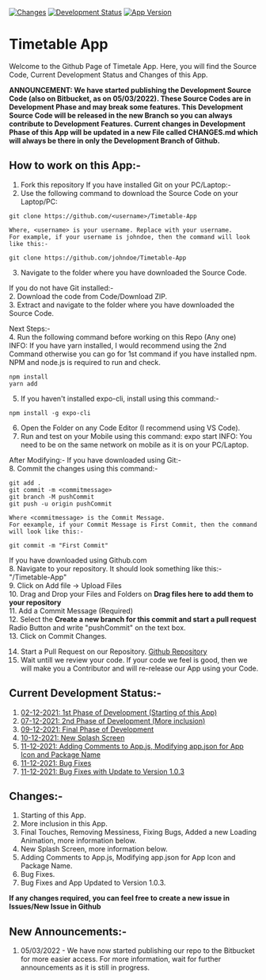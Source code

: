 [![Changes](https://img.shields.io/badge/Commits-31-brightgreen)](https://github.com/ambit741235WHJR/Timetable-App#changes-)
[![Development Status](https://img.shields.io/badge/Development%20Status-Complete-brightgreen)](https://github.com/ambit741235WHJR/Timetable-App#current-development-status-)
[![App Version](https://img.shields.io/badge/dynamic/json?color=brightgreen&label=Version&prefix=v&query=expo.version&url=https%3A%2F%2Fraw.githubusercontent.com%2Fambit741235WHJR%2FTimetable-App%2Fdevelopment%2Fapp.json)](https://github.com/ambit741235WHJR/Timetable-App/releases)

# Timetable App
Welcome to the Github Page of Timetale App. Here, you will find the Source Code, Current Development Status and Changes of this App.

**ANNOUNCEMENT: We have started publishing the Development Source Code (also on Bitbucket, as on 05/03/2022). These Source Codes are in Development Phase and may break some features. This Development Source Code will be released in the new Branch so you can always contribute to Development Features. Current changes in Development Phase of this App will be updated in a new File called CHANGES.md which will always be there in only the Development Branch of Github.**

## **How to work on this App:-**

1. Fork this repository
If you have installed Git on your PC/Laptop:-
2. Use the following command to download the Source Code on your Laptop/PC:
```
git clone https://github.com/<username>/Timetable-App
```
    Where, <username> is your username. Replace with your username.
    For example, if your username is johndoe, then the command will look like this:-
```
git clone https://github.com/johndoe/Timetable-App
```
3. Navigate to the folder where you have downloaded the Source Code.

If you do not have Git installed:-
<br>
2. Download the code from Code/Download ZIP.
<br>
3. Extract and navigate to the folder where you have downloaded the Source Code.

Next Steps:-
<br>
4. Run the following command before working on this Repo (Any one)
    <br>INFO: If you have yarn installed, I would recommend using the 2nd Command otherwise you can go for 1st command if you have installed npm. NPM and node.js is required to run and check.
```
npm install
yarn add
```
5. If you haven't installed expo-cli, install using this command:-
```
npm install -g expo-cli
```
6. Open the Folder on any Code Editor (I recommend using VS Code).
7. Run and test on your Mobile using this command: expo start
    INFO: You need to be on the same network on mobile as it is on your PC/Laptop.

After Modifying:-
If you have downloaded using Git:-
<br>
8. Commit the changes using this command:-
```
git add .
git commit -m <commitmessage>
git branch -M pushCommit
git push -u origin pushCommit
```
    Where <commitmessage> is the Commit Message.
    For eexample, if your Commit Message is First Commit, then the command will look like this:-
```
git commit -m "First Commit"
```

If you have downloaded using Github.com
<br>
8. Navigate to your repository. It should look something like this:-
        "<username>/Timetable-App"
<br>
9. Click on Add file -> Upload Files
<br>
10. Drag and Drop your Files and Folders on **Drag files here to add them to your repository**
<br>
11. Add a Commit Message (Required)
<br>
12. Select the **Create a new branch for this commit and start a pull request** Radio Button and write "pushCommit" on the text box.
<br>
13. Click on Commit Changes.
<br>

14. Start a Pull Request on our Repository. [Github Repository](https://github.com/ambit741235/Timetable-App)
15. Wait untill we review your code. If your code we feel is good, then we will make you a Contributor and will re-release our App using your Code.

## **Current Development Status:-**

1. [02-12-2021: 1st Phase of Development (Starting of this App)](https://github.com/ambit741235/Timetable-App/tree/d5f2e1434730ea38f59920e7ffa12699f50216cc)
2. [07-12-2021: 2nd Phase of Development (More inclusion)](https://github.com/ambit741235/Timetable-App/tree/f6a379c7077643596c70fc3696853f6038965e0b)
3. [09-12-2021: Final Phase of Development](https://github.com/ambit741235/Timetable-App/tree/f517d592efb3681f137f7d78de9114a39101713a)
4. [10-12-2021: New Splash Screen](https://github.com/ambit741235/Timetable-App/tree/c1cbe54c6c9245866eb31ffe73a177f48549d00f)
5. [11-12-2021: Adding Comments to App.js, Modifying app.json for App Icon and Package Name](https://github.com/ambit741235/Timetable-App/tree/464b3c5ee338c2c361470dd444aa1f171b39e912)
6. [11-12-2021: Bug Fixes](https://github.com/ambit741235/Timetable-App/tree/2c0a3552d80fbb038f377565880156f29c23d81d)
7. [11-12-2021: Bug Fixes with Update to Version 1.0.3](https://github.com/ambit741235/Timetable-App/tree/2c0a3552d80fbb038f377565880156f29c23d81d)

## Changes:-
1. Starting of this App.
2. More inclusion in this App.
3. Final Touches, Removing Messiness, Fixing Bugs, Added a new Loading Animation, more information below.
4. New Splash Screen, more information below.
5. Adding Comments to App.js, Modifying app.json for App Icon and Package Name.
6. Bug Fixes.
6. Bug Fixes and App Updated to Version 1.0.3.

**If any changes required, you can feel free to create a new issue in Issues/New Issue in Github**

## New Announcements:-
1. 05/03/2022 - We have now started publishing our repo to the Bitbucket for more easier access. For more information, wait for further announcements as it is still in progress.
